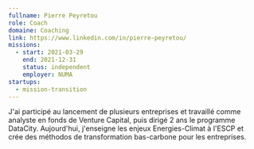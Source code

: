 ```yaml
---
fullname: Pierre Peyretou
role: Coach
domaine: Coaching
link: https://www.linkedin.com/in/pierre-peyretou/
missions:
  - start: 2021-03-29
    end: 2021-12-31
    status: independent
    employer: NUMA
startups:
  - mission-transition
---
```


J'ai participé au lancement de plusieurs entreprises et travaillé comme analyste en fonds de Venture Capital, puis dirigé 2 ans le programme DataCity. Aujourd'hui, j'enseigne les enjeux Energies-Climat à l'ESCP et crée des méthodos de transformation bas-carbone pour les entreprises.
